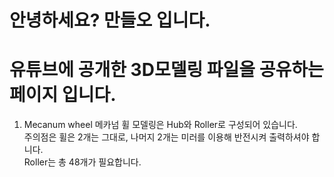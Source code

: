# 안녕하세요? 만들오 입니다.  
# 유튜브에 공개한 3D모델링 파일을 공유하는 페이지 입니다.
  1. Mecanum wheel
    메카넘 휠 모델링은 Hub와 Roller로 구성되어 있습니다.  
    주의점은 휠은 2개는 그대로, 나머지 2개는 미러를 이용해 반전시켜 출력하셔야 합니다.  
    Roller는 총 48개가 필요합니다.  
